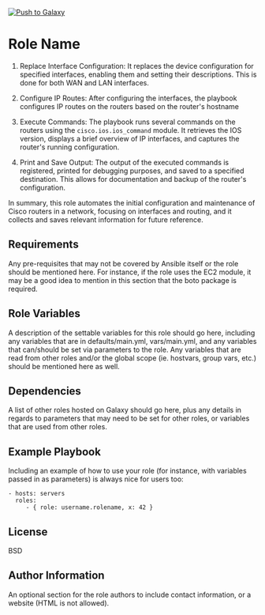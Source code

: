 [![Push to Galaxy](https://github.com/MozkaGit/Ansible_NetDevOps_role/actions/workflows/push_to_galaxy.yml/badge.svg)](https://github.com/MozkaGit/Ansible_NetDevOps_role/actions/workflows/push_to_galaxy.yml)

Role Name
=========

1. Replace Interface Configuration: It replaces the device configuration for specified interfaces, enabling them and setting their descriptions. This is done for both WAN and LAN interfaces.

2. Configure IP Routes: After configuring the interfaces, the playbook configures IP routes on the routers based on the router's hostname

3. Execute Commands: The playbook runs several commands on the routers using the `cisco.ios.ios_command` module. It retrieves the IOS version, displays a brief overview of IP interfaces, and captures the router's running configuration.

4. Print and Save Output: The output of the executed commands is registered, printed for debugging purposes, and saved to a specified destination. This allows for documentation and backup of the router's configuration.

In summary, this role automates the initial configuration and maintenance of Cisco routers in a network, focusing on interfaces and routing, and it collects and saves relevant information for future reference.

Requirements
------------

Any pre-requisites that may not be covered by Ansible itself or the role should be mentioned here. For instance, if the role uses the EC2 module, it may be a good idea to mention in this section that the boto package is required.

Role Variables
--------------

A description of the settable variables for this role should go here, including any variables that are in defaults/main.yml, vars/main.yml, and any variables that can/should be set via parameters to the role. Any variables that are read from other roles and/or the global scope (ie. hostvars, group vars, etc.) should be mentioned here as well.

Dependencies
------------

A list of other roles hosted on Galaxy should go here, plus any details in regards to parameters that may need to be set for other roles, or variables that are used from other roles.

Example Playbook
----------------

Including an example of how to use your role (for instance, with variables passed in as parameters) is always nice for users too:

    - hosts: servers
      roles:
         - { role: username.rolename, x: 42 }

License
-------

BSD

Author Information
------------------

An optional section for the role authors to include contact information, or a website (HTML is not allowed).
